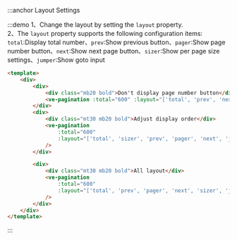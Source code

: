 :::anchor Layout Settings

:::demo 1、Change the layout by setting the `layout` property.<br>2、The `layout` property supports the following configuration items:<br>`total`:Display total number、`prev`:Show previous button、`pager`:Show page number button、`next`:Show next page button、`sizer`:Show per page size settings、`jumper`:Show goto input

```html
<template>
    <div>
        <div>
            <div class="mb20 bold">Don't display page number button</div>
            <ve-pagination :total="600" :layout="['total', 'prev', 'next', 'sizer', 'jumper']" />
        </div>
        <div>
            <div class="mt30 mb20 bold">Adjust display order</div>
            <ve-pagination
                :total="600"
                :layout="['total', 'sizer', 'prev', 'pager', 'next', 'jumper']"
            />
        </div>

        <div>
            <div class="mt30 mb20 bold">All layout</div>
            <ve-pagination
                :total="600"
                :layout="['total', 'prev', 'pager', 'next', 'sizer', 'jumper']"
            />
        </div>
    </div>
</template>
```

:::
